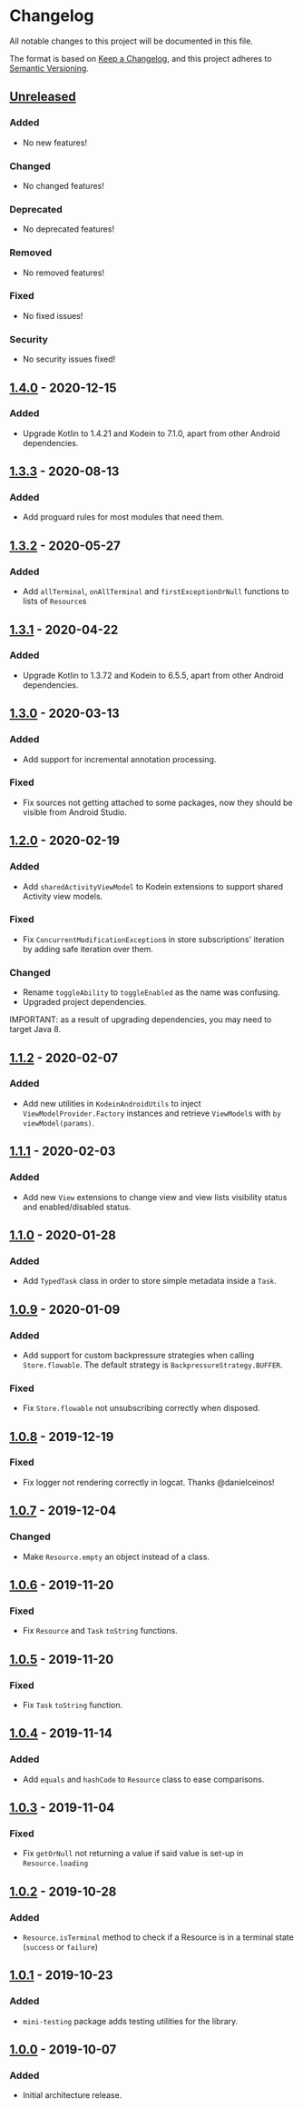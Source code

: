 # Changelog
All notable changes to this project will be documented in this file.

The format is based on [Keep a Changelog](https://keepachangelog.com/en/1.0.0/),
and this project adheres to [Semantic Versioning](https://semver.org/spec/v2.0.0.html).

## [Unreleased]
### Added
- No new features!
### Changed
- No changed features!
### Deprecated
- No deprecated features!
### Removed
- No removed features!
### Fixed
- No fixed issues!
### Security
- No security issues fixed!

## [1.4.0] - 2020-12-15
### Added
- Upgrade Kotlin to 1.4.21 and Kodein to 7.1.0, apart from other Android dependencies.

## [1.3.3] - 2020-08-13
### Added
- Add proguard rules for most modules that need them.

## [1.3.2] - 2020-05-27
### Added
- Add `allTerminal`, `onAllTerminal` and `firstExceptionOrNull` functions to lists of `Resource`s

## [1.3.1] - 2020-04-22
### Added
- Upgrade Kotlin to 1.3.72 and Kodein to 6.5.5, apart from other Android dependencies.

## [1.3.0] - 2020-03-13
### Added
- Add support for incremental annotation processing.
### Fixed
- Fix sources not getting attached to some packages, now they should be visible from Android Studio.

## [1.2.0] - 2020-02-19
### Added
- Add `sharedActivityViewModel` to Kodein extensions to support shared Activity view models.
### Fixed
- Fix `ConcurrentModificationException`s in store subscriptions' iteration by adding safe iteration over them.
### Changed
- Rename `toggleAbility` to `toggleEnabled` as the name was confusing.
- Upgraded project dependencies.

IMPORTANT: as a result of upgrading dependencies, you may need to target Java 8.

## [1.1.2] - 2020-02-07
### Added
- Add new utilities in `KodeinAndroidUtils` to inject `ViewModelProvider.Factory` instances and retrieve `ViewModel`s with `by viewModel(params)`.

## [1.1.1] - 2020-02-03
### Added
- Add new `View` extensions to change view and view lists visibility status and enabled/disabled status.

## [1.1.0] - 2020-01-28
### Added
- Add `TypedTask` class in order to store simple metadata inside a `Task`.

## [1.0.9] - 2020-01-09
### Added
- Add support for custom backpressure strategies when calling `Store.flowable`.
The default strategy is `BackpressureStrategy.BUFFER`.

### Fixed
- Fix `Store.flowable` not unsubscribing correctly when disposed.

## [1.0.8] - 2019-12-19
### Fixed
- Fix logger not rendering correctly in logcat. Thanks @danielceinos!

## [1.0.7] - 2019-12-04
### Changed
- Make `Resource.empty` an object instead of a class.

## [1.0.6] - 2019-11-20
### Fixed
- Fix `Resource` and `Task` `toString` functions.

## [1.0.5] - 2019-11-20
### Fixed
- Fix `Task` `toString` function.

## [1.0.4] - 2019-11-14
### Added
- Add `equals` and `hashCode` to `Resource` class to ease comparisons.

## [1.0.3] - 2019-11-04
### Fixed
- Fix `getOrNull` not returning a value if said value is set-up in
`Resource.loading`

## [1.0.2] - 2019-10-28
### Added
- `Resource.isTerminal` method to check if a Resource is in a terminal
state (`success` or `failure`)

## [1.0.1] - 2019-10-23
### Added
- `mini-testing` package adds testing utilities for the library.

## [1.0.0] - 2019-10-07
### Added
- Initial architecture release.

[Unreleased]: https://github.com/bq/mini-kotlin/compare/1.4.0...HEAD
[1.4.0]: https://github.com/bq/mini-kotlin/compare/1.3.3...1.4.0
[1.3.3]: https://github.com/bq/mini-kotlin/compare/1.3.2...1.3.3
[1.3.2]: https://github.com/bq/mini-kotlin/compare/1.3.1...1.3.2
[1.3.1]: https://github.com/bq/mini-kotlin/compare/1.3.0...1.3.1
[1.3.0]: https://github.com/bq/mini-kotlin/compare/1.2.0...1.3.0
[1.2.0]: https://github.com/bq/mini-kotlin/compare/1.1.2...1.2.0
[1.1.2]: https://github.com/bq/mini-kotlin/compare/1.1.1...1.1.2
[1.1.1]: https://github.com/bq/mini-kotlin/compare/1.1.0...1.1.1
[1.1.0]: https://github.com/bq/mini-kotlin/compare/1.0.9...1.1.0
[1.0.9]: https://github.com/bq/mini-kotlin/compare/1.0.8...1.0.9
[1.0.8]: https://github.com/bq/mini-kotlin/compare/1.0.7...1.0.8
[1.0.7]: https://github.com/bq/mini-kotlin/compare/1.0.6...1.0.7
[1.0.6]: https://github.com/bq/mini-kotlin/compare/1.0.5...1.0.6
[1.0.5]: https://github.com/bq/mini-kotlin/compare/1.0.4...1.0.5
[1.0.4]: https://github.com/bq/mini-kotlin/compare/1.0.3...1.0.4
[1.0.3]: https://github.com/bq/mini-kotlin/compare/1.0.2...1.0.3
[1.0.2]: https://github.com/bq/mini-kotlin/compare/1.0.1...1.0.2
[1.0.1]: https://github.com/bq/mini-kotlin/compare/1.0.0...1.0.1
[1.0.0]: https://github.com/bq/mini-kotlin/releases/tag/1.0.0
